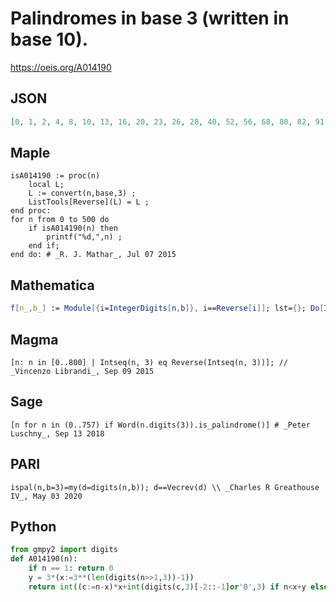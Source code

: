 # Palindromes in base 3 \(written in base 10\)\.
https://oeis.org/A014190
## JSON
```JSON
[0, 1, 2, 4, 8, 10, 13, 16, 20, 23, 26, 28, 40, 52, 56, 68, 80, 82, 91, 100, 112, 121, 130, 142, 151, 160, 164, 173, 182, 194, 203, 212, 224, 233, 242, 244, 280, 316, 328, 364, 400, 412, 448, 484, 488, 524, 560, 572, 608, 644, 656, 692, 728, 730, 757]
```
## Maple
```Maple
isA014190 := proc(n)
    local L;
    L := convert(n,base,3) ;
    ListTools[Reverse](L) = L ;
end proc:
for n from 0 to 500 do
    if isA014190(n) then
        printf("%d,",n) ;
    end if;
end do: # _R. J. Mathar_, Jul 07 2015
```
## Mathematica
```Mathematica
f[n_,b_] := Module[{i=IntegerDigits[n,b]}, i==Reverse[i]]; lst={}; Do[If[f[n,3], AppendTo[lst,n]], {n,1000}]; lst (* _Vladimir Joseph Stephan Orlovsky_, Jul 08 2009 *)
```
## Magma
```Magma
[n: n in [0..800] | Intseq(n, 3) eq Reverse(Intseq(n, 3))]; // _Vincenzo Librandi_, Sep 09 2015
```
## Sage
```Sage
[n for n in (0..757) if Word(n.digits(3)).is_palindrome()] # _Peter Luschny_, Sep 13 2018
```
## PARI
```PARI
ispal(n,b=3)=my(d=digits(n,b)); d==Vecrev(d) \\ _Charles R Greathouse IV_, May 03 2020
```
## Python
```Python
from gmpy2 import digits
def A014190(n):
    if n == 1: return 0
    y = 3*(x:=3**(len(digits(n>>1,3))-1))
    return int((c:=n-x)*x+int(digits(c,3)[-2::-1]or'0',3) if n<x+y else (c:=n-y)*y+int(digits(c,3)[-1::-1]or'0',3)) # _Chai Wah Wu_, Jun 13 2024
```
